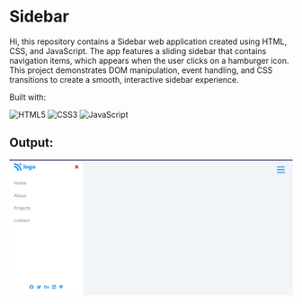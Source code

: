 # Sidebar
Hi, this repository contains a Sidebar web application created using HTML, CSS, and JavaScript. The app features a sliding sidebar that contains navigation items, which appears when the user clicks on a hamburger icon. This project demonstrates DOM manipulation, event handling, and CSS transitions to create a smooth, interactive sidebar experience.

Built with:

![HTML5](https://img.shields.io/badge/html5-%23E34F26.svg?style=for-the-badge&logo=html5&logoColor=white) ![CSS3](https://img.shields.io/badge/css3-%231572B6.svg?style=for-the-badge&logo=css3&logoColor=white) ![JavaScript](https://img.shields.io/badge/javascript-%23323330.svg?style=for-the-badge&logo=javascript&logoColor=%23F7DF1E)

## Output:

![Output](./assets/output.jpg)
